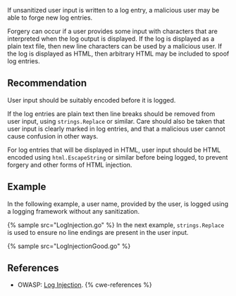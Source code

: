 If unsanitized user input is written to a log entry, a malicious user may be able to forge new log entries.

Forgery can occur if a user provides some input with characters that are interpreted when the log output is displayed. If the log is displayed as a plain text file, then new line characters can be used by a malicious user. If the log is displayed as HTML, then arbitrary HTML may be included to spoof log entries.


## Recommendation
User input should be suitably encoded before it is logged.

If the log entries are plain text then line breaks should be removed from user input, using `strings.Replace` or similar. Care should also be taken that user input is clearly marked in log entries, and that a malicious user cannot cause confusion in other ways.

For log entries that will be displayed in HTML, user input should be HTML encoded using `html.EscapeString` or similar before being logged, to prevent forgery and other forms of HTML injection.


## Example
In the following example, a user name, provided by the user, is logged using a logging framework without any sanitization.

{% sample src="LogInjection.go" %}
In the next example, `strings.Replace` is used to ensure no line endings are present in the user input.

{% sample src="LogInjectionGood.go" %}

## References
* OWASP: [Log Injection](https://www.owasp.org/index.php/Log_Injection).
{% cwe-references %}
